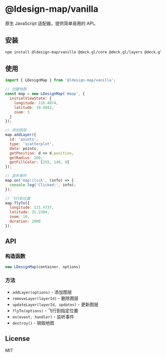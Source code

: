 # @ldesign-map/vanilla

原生 JavaScript 适配器，提供简单易用的 API。

## 安装

```bash
npm install @ldesign-map/vanilla @deck.gl/core @deck.gl/layers @deck.gl/geo-layers
```

## 使用

```javascript
import { LDesignMap } from '@ldesign-map/vanilla';

// 创建地图
const map = new LDesignMap('#map', {
  initialViewState: {
    longitude: 116.4074,
    latitude: 39.9042,
    zoom: 5
  }
});

// 添加图层
map.addLayer({
  id: 'points',
  type: 'scatterplot',
  data: points,
  getPosition: d => d.position,
  getRadius: 100,
  getFillColor: [255, 140, 0]
});

// 监听事件
map.on('map:click', (info) => {
  console.log('Clicked:', info);
});

// 飞行到位置
map.flyTo({
  longitude: 121.4737,
  latitude: 31.2304,
  zoom: 10,
  duration: 2000
});
```

## API

### 构造函数

```javascript
new LDesignMap(container, options)
```

### 方法

- `addLayer(options)` - 添加图层
- `removeLayer(layerId)` - 删除图层
- `updateLayer(layerId, updates)` - 更新图层
- `flyTo(options)` - 飞行到指定位置
- `on(event, handler)` - 监听事件
- `destroy()` - 销毁地图

## License

MIT

